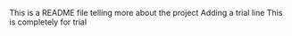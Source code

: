 This is a README file telling more about the project
Adding a trial line
This is completely for trial
